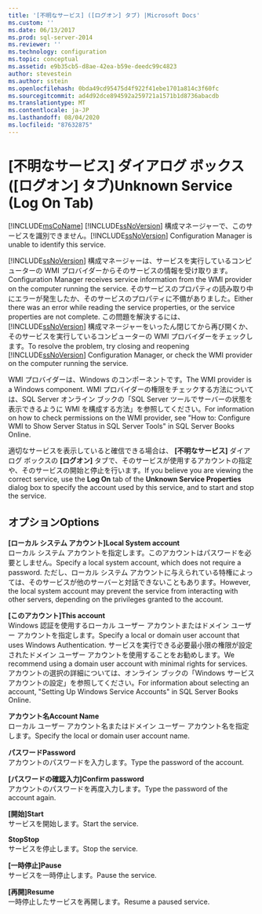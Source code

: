 ```yaml
---
title: '[不明なサービス] ([ログオン] タブ) |Microsoft Docs'
ms.custom: ''
ms.date: 06/13/2017
ms.prod: sql-server-2014
ms.reviewer: ''
ms.technology: configuration
ms.topic: conceptual
ms.assetid: e9b35cb5-d8ae-42ea-b59e-deedc99c4823
author: stevestein
ms.author: sstein
ms.openlocfilehash: 0bda49cd95475d4f922f41ebe1701a814c3f60fc
ms.sourcegitcommit: ad4d92dce894592a259721a1571b1d8736abacdb
ms.translationtype: MT
ms.contentlocale: ja-JP
ms.lasthandoff: 08/04/2020
ms.locfileid: "87632875"
---
```

# <a name="unknown-service-log-on-tab"></a><span data-ttu-id="50028-102">[不明なサービス] ダイアログ ボックス ([ログオン] タブ)</span><span class="sxs-lookup"><span data-stu-id="50028-102">Unknown Service (Log On Tab)</span></span>
  [!INCLUDE[msCoName](../../includes/msconame-md.md)] <span data-ttu-id="50028-103">[!INCLUDE[ssNoVersion](../../includes/ssnoversion-md.md)] 構成マネージャーで、このサービスを識別できません。</span><span class="sxs-lookup"><span data-stu-id="50028-103">[!INCLUDE[ssNoVersion](../../includes/ssnoversion-md.md)] Configuration Manager is unable to identify this service.</span></span>  
  
 [!INCLUDE[ssNoVersion](../../includes/ssnoversion-md.md)] <span data-ttu-id="50028-104">構成マネージャーは、サービスを実行しているコンピューターの WMI プロバイダーからそのサービスの情報を受け取ります。</span><span class="sxs-lookup"><span data-stu-id="50028-104">Configuration Manager receives service information from the WMI provider on the computer running the service.</span></span> <span data-ttu-id="50028-105">そのサービスのプロパティの読み取り中にエラーが発生したか、そのサービスのプロパティに不備がありました。</span><span class="sxs-lookup"><span data-stu-id="50028-105">Either there was an error while reading the service properties, or the service properties are not complete.</span></span> <span data-ttu-id="50028-106">この問題を解決するには、 [!INCLUDE[ssNoVersion](../../includes/ssnoversion-md.md)] 構成マネージャーをいったん閉じてから再び開くか、そのサービスを実行しているコンピューターの WMI プロバイダーをチェックします。</span><span class="sxs-lookup"><span data-stu-id="50028-106">To resolve the problem, try closing and reopening [!INCLUDE[ssNoVersion](../../includes/ssnoversion-md.md)] Configuration Manager, or check the WMI provider on the computer running the service.</span></span>  
  
 <span data-ttu-id="50028-107">WMI プロバイダーは、Windows のコンポーネントです。</span><span class="sxs-lookup"><span data-stu-id="50028-107">The WMI provider is a Windows component.</span></span> <span data-ttu-id="50028-108">WMI プロバイダーの権限をチェックする方法については、SQL Server オンライン ブックの「SQL Server ツールでサーバーの状態を表示できるように WMI を構成する方法」を参照してください。</span><span class="sxs-lookup"><span data-stu-id="50028-108">For information on how to check permissions on the WMI provider, see "How to: Configure WMI to Show Server Status in SQL Server Tools" in SQL Server Books Online.</span></span>  
  
 <span data-ttu-id="50028-109">適切なサービスを表示していると確信できる場合は、 **[不明なサービス]** ダイアログ ボックスの **[ログオン]** タブで、そのサービスが使用するアカウントの指定や、そのサービスの開始と停止を行います。</span><span class="sxs-lookup"><span data-stu-id="50028-109">If you believe you are viewing the correct service, use the **Log On** tab of the **Unknown Service Properties** dialog box to specify the account used by this service, and to start and stop the service.</span></span>  
  
## <a name="options"></a><span data-ttu-id="50028-110">オプション</span><span class="sxs-lookup"><span data-stu-id="50028-110">Options</span></span>  
 <span data-ttu-id="50028-111">**[ローカル システム アカウント]**</span><span class="sxs-lookup"><span data-stu-id="50028-111">**Local System account**</span></span>  
 <span data-ttu-id="50028-112">ローカル システム アカウントを指定します。このアカウントはパスワードを必要としません。</span><span class="sxs-lookup"><span data-stu-id="50028-112">Specify a local system account, which does not require a password.</span></span> <span data-ttu-id="50028-113">ただし、ローカル システム アカウントに与えられている特権によっては、そのサービスが他のサーバーと対話できないこともあります。</span><span class="sxs-lookup"><span data-stu-id="50028-113">However, the local system account may prevent the service from interacting with other servers, depending on the privileges granted to the account.</span></span>  
  
 <span data-ttu-id="50028-114">**[このアカウント]**</span><span class="sxs-lookup"><span data-stu-id="50028-114">**This account**</span></span>  
 <span data-ttu-id="50028-115">Windows 認証を使用するローカル ユーザー アカウントまたはドメイン ユーザー アカウントを指定します。</span><span class="sxs-lookup"><span data-stu-id="50028-115">Specify a local or domain user account that uses Windows Authentication.</span></span> <span data-ttu-id="50028-116">サービスを実行できる必要最小限の権限が設定されたドメイン ユーザー アカウントを使用することをお勧めします。</span><span class="sxs-lookup"><span data-stu-id="50028-116">We recommend using a domain user account with minimal rights for services.</span></span> <span data-ttu-id="50028-117">アカウントの選択の詳細については、オンライン ブックの「Windows サービス アカウントの設定」を参照してください。</span><span class="sxs-lookup"><span data-stu-id="50028-117">For information about selecting an account, "Setting Up Windows Service Accounts" in SQL Server Books Online.</span></span>  
  
 <span data-ttu-id="50028-118">**アカウント名**</span><span class="sxs-lookup"><span data-stu-id="50028-118">**Account Name**</span></span>  
 <span data-ttu-id="50028-119">ローカル ユーザー アカウント名またはドメイン ユーザー アカウント名を指定します。</span><span class="sxs-lookup"><span data-stu-id="50028-119">Specify the local or domain user account name.</span></span>  
  
 <span data-ttu-id="50028-120">**パスワード**</span><span class="sxs-lookup"><span data-stu-id="50028-120">**Password**</span></span>  
 <span data-ttu-id="50028-121">アカウントのパスワードを入力します。</span><span class="sxs-lookup"><span data-stu-id="50028-121">Type the password of the account.</span></span>  
  
 <span data-ttu-id="50028-122">**[パスワードの確認入力]**</span><span class="sxs-lookup"><span data-stu-id="50028-122">**Confirm password**</span></span>  
 <span data-ttu-id="50028-123">アカウントのパスワードを再度入力します。</span><span class="sxs-lookup"><span data-stu-id="50028-123">Type the password of the account again.</span></span>  
  
 <span data-ttu-id="50028-124">**[開始]**</span><span class="sxs-lookup"><span data-stu-id="50028-124">**Start**</span></span>  
 <span data-ttu-id="50028-125">サービスを開始します。</span><span class="sxs-lookup"><span data-stu-id="50028-125">Start the service.</span></span>  
  
 <span data-ttu-id="50028-126">**Stop**</span><span class="sxs-lookup"><span data-stu-id="50028-126">**Stop**</span></span>  
 <span data-ttu-id="50028-127">サービスを停止します。</span><span class="sxs-lookup"><span data-stu-id="50028-127">Stop the service.</span></span>  
  
 <span data-ttu-id="50028-128">**[一時停止]**</span><span class="sxs-lookup"><span data-stu-id="50028-128">**Pause**</span></span>  
 <span data-ttu-id="50028-129">サービスを一時停止します。</span><span class="sxs-lookup"><span data-stu-id="50028-129">Pause the service.</span></span>  
  
 <span data-ttu-id="50028-130">**[再開]**</span><span class="sxs-lookup"><span data-stu-id="50028-130">**Resume**</span></span>  
 <span data-ttu-id="50028-131">一時停止したサービスを再開します。</span><span class="sxs-lookup"><span data-stu-id="50028-131">Resume a paused service.</span></span>  
  
  
